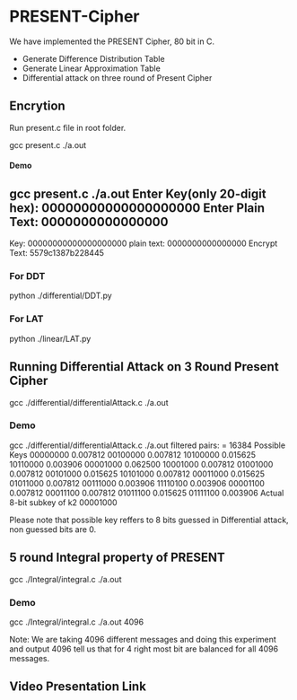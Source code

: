 # PRESENT-Cipher

We have implemented the PRESENT Cipher, 80 bit in C.

  - Generate Difference Distribution Table
  - Generate Linear Approximation Table
  - Differential attack on three round of Present Cipher

## Encrytion

Run present.c file in root folder.

gcc present.c
./a.out


#### Demo

gcc present.c
./a.out
Enter Key(only 20-digit hex): 00000000000000000000
Enter Plain Text: 0000000000000000
--------------------------------------------------------------------------
Key:          00000000000000000000
plain text:   0000000000000000
Encrypt Text: 5579c1387b228445


### For DDT

python ./differential/DDT.py


### For LAT

python ./linear/LAT.py


## Running Differential Attack on 3 Round Present Cipher

gcc ./differential/differentialAttack.c
./a.out

### Demo
gcc ./differential/differentialAttack.c
./a.out
filtered pairs: = 16384
Possible Keys
00000000 0.007812
00100000 0.007812
10100000 0.015625
10110000 0.003906
00001000 0.062500
10001000 0.007812
01001000 0.007812
00101000 0.015625
10101000 0.007812
00011000 0.015625
01011000 0.007812
00111000 0.003906
11110100 0.003906
00001100 0.007812
00011100 0.007812
01011100 0.015625
01111100 0.003906
Actual 8-bit subkey of k2
00001000

Please note that possible key reffers to 8 bits guessed in Differential attack, non guessed bits are 0.


## 5 round Integral property of PRESENT

gcc ./Integral/integral.c
./a.out

### Demo

gcc ./Integral/integral.c
./a.out
4096

Note: We are taking 4096 different messages and doing this experiment and output 4096 tell us that for 4 right most bit are balanced for all 4096 messages.


## Video Presentation Link
